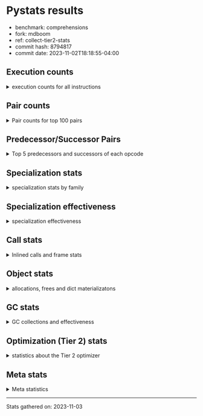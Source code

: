 
# Pystats results

- benchmark: comprehensions
- fork: mdboom
- ref: collect-tier2-stats
- commit hash: 8794817
- commit date: 2023-11-02T18:18:55-04:00

## Execution counts

<details>
<summary> execution counts for all instructions </summary>

|Name | Count | Self | Cumulative | Miss ratio | 
|---|---:|---:|---:|---:|
| ENTER_EXECUTOR | 41,944,960 | 10.9% | 10.9% |  |
| LOAD_FAST | 38,350,320 | 10.0% | 20.9% |  |
| LOAD_ATTR_INSTANCE_VALUE | 27,857,160 | 7.3% | 28.2% |  |
| LIST_APPEND | 18,025,020 | 4.7% | 32.9% |  |
| POP_JUMP_IF_FALSE | 16,056,320 | 4.2% | 37.1% |  |
| TO_BOOL_BOOL | 15,728,600 | 4.1% | 41.2% |  |
| POP_JUMP_IF_TRUE | 15,401,140 | 4.0% | 45.2% |  |
| POP_TOP | 14,418,740 | 3.8% | 48.9% |  |
| RETURN_VALUE | 14,092,600 | 3.7% | 52.6% |  |
| BINARY_SUBSCR_DICT | 12,124,900 | 3.2% | 55.8% |  |
| RESUME_CHECK | 11,145,000 | 2.9% | 58.7% |  |
| STORE_FAST | 10,167,680 | 2.7% | 61.3% |  |
| SWAP | 10,162,560 | 2.6% | 64.0% |  |
| INTERPRETER_EXIT | 9,830,700 | 2.6% | 66.5% |  |
| TO_BOOL_ALWAYS_TRUE | 9,571,180 | 2.5% | 69.0% | 38.5% |
| YIELD_VALUE | 9,503,200 | 2.5% | 71.5% |  |
| FOR_ITER_LIST | 7,869,840 | 2.1% | 73.6% |  |
| LOAD_ATTR | 7,868,060 | 2.1% | 75.6% |  |
| COMPARE_OP | 7,866,560 | 2.1% | 77.7% |  |
| COPY | 7,864,320 | 2.0% | 79.7% |  |
| STORE_FAST_LOAD_FAST | 7,213,480 | 1.9% | 81.6% |  |
| LOAD_FAST_LOAD_FAST | 6,571,200 | 1.7% | 83.3% |  |
| LOAD_GLOBAL_BUILTIN | 6,554,040 | 1.7% | 85.0% |  |
| MAP_ADD | 6,226,240 | 1.6% | 86.6% |  |
| CALL_LEN | 6,225,940 | 1.6% | 88.3% |  |
| TO_BOOL_NONE | 5,968,880 | 1.6% | 89.8% | 61.7% |
| BINARY_SUBSCR | 5,902,020 | 1.5% | 91.4% |  |
| RETURN_GENERATOR | 5,898,480 | 1.5% | 92.9% |  |
| BUILD_TUPLE | 5,898,480 | 1.5% | 94.4% |  |
| CALL_BUILTIN_O | 5,898,220 | 1.5% | 96.0% |  |
| GET_ITER | 2,298,080 | 0.6% | 96.6% |  |
| LOAD_FAST_AND_CLEAR | 2,296,000 | 0.6% | 97.2% |  |
| BUILD_LIST | 1,640,800 | 0.4% | 97.6% |  |
| CALL_PY_EXACT_ARGS | 1,312,220 | 0.3% | 97.9% |  |
| STORE_ATTR_INSTANCE_VALUE | 994,380 | 0.3% | 98.2% |  |
| LOAD_CONST | 990,000 | 0.3% | 98.5% |  |
| RETURN_CONST | 985,200 | 0.3% | 98.7% |  |
| LOAD_ATTR_METHOD_WITH_VALUES | 983,940 | 0.3% | 99.0% |  |
| LOAD_ATTR_METHOD_NO_DICT | 657,780 | 0.2% | 99.1% |  |
| COMPARE_OP_INT | 655,700 | 0.2% | 99.3% |  |
| BUILD_MAP | 655,360 | 0.2% | 99.5% |  |
| LOAD_GLOBAL_MODULE | 331,040 | 0.1% | 99.6% |  |
| EXIT_INIT_CHECK | 329,560 | 0.1% | 99.7% |  |
| CALL_ALLOC_AND_ENTER_INIT | 329,560 | 0.1% | 99.7% |  |
| MAKE_FUNCTION | 328,240 | 0.1% | 99.8% |  |
| CALL_METHOD_DESCRIPTOR_FAST | 328,220 | 0.1% | 99.9% |  |
| CALL_METHOD_DESCRIPTOR_FAST_WITH_KEYWORDS | 327,660 | 0.1% | 100.0% |  |
| JUMP_BACKWARD | 5,140 | 0.0% | 100.0% |  |
| BINARY_OP_ADD_INT | 2,680 | 0.0% | 100.0% |  |
| CALL_LIST_APPEND | 1,900 | 0.0% | 100.0% |  |
| FOR_ITER_TUPLE | 1,720 | 0.0% | 100.0% |  |
| CALL | 940 | 0.0% | 100.0% |  |
| BUILD_SLICE | 800 | 0.0% | 100.0% |  |
| LOAD_DEREF | 720 | 0.0% | 100.0% |  |
| FOR_ITER_GEN | 700 | 0.0% | 100.0% |  |
| FOR_ITER_RANGE | 680 | 0.0% | 100.0% |  |
| LOAD_GLOBAL | 560 | 0.0% | 100.0% |  |
| FOR_ITER | 520 | 0.0% | 100.0% |  |
| PUSH_NULL | 400 | 0.0% | 100.0% |  |
| STORE_ATTR | 360 | 0.0% | 100.0% |  |
| COPY_FREE_VARS | 320 | 0.0% | 100.0% |  |
| END_FOR | 240 | 0.0% | 100.0% |  |
| MAKE_CELL | 240 | 0.0% | 100.0% |  |
| SET_FUNCTION_ATTRIBUTE | 240 | 0.0% | 100.0% |  |
| RESUME | 200 | 0.0% | 100.0% |  |
| LOAD_ATTR_MODULE | 180 | 0.0% | 100.0% |  |
| CALL_FUNCTION_EX | 160 | 0.0% | 100.0% |  |
| TO_BOOL | 120 | 0.0% | 100.0% |  |
| BINARY_OP | 120 | 0.0% | 100.0% |  |
| CALL_BUILTIN_CLASS | 120 | 0.0% | 100.0% |  |
| NOP | 80 | 0.0% | 100.0% |  |
| CALL_INTRINSIC_1 | 80 | 0.0% | 100.0% |  |
| LIST_EXTEND | 80 | 0.0% | 100.0% |  |
| BINARY_OP_SUBTRACT_FLOAT | 60 | 0.0% | 100.0% |  |


</details>

## Pair counts

<details>
<summary> Pair counts for top 100 pairs </summary>

|Pair | Count | Self | Cumulative | 
|---|---:|---:|---:|
| LOAD_FAST LOAD_ATTR_INSTANCE_VALUE | 21,300,760 | 5.6% | 5.6% |
| LIST_APPEND ENTER_EXECUTOR | 18,023,320 | 4.7% | 10.2% |
| TO_BOOL_BOOL POP_JUMP_IF_FALSE | 15,728,600 | 4.1% | 14.3% |
| POP_JUMP_IF_TRUE LOAD_FAST | 9,502,800 | 2.5% | 16.8% |
| YIELD_VALUE INTERPRETER_EXIT | 9,502,740 | 2.5% | 19.3% |
| LOAD_ATTR_INSTANCE_VALUE YIELD_VALUE | 9,502,700 | 2.5% | 21.8% |
| TO_BOOL_ALWAYS_TRUE POP_JUMP_IF_TRUE | 9,501,680 | 2.5% | 24.3% |
| LOAD_ATTR COMPARE_OP | 7,864,340 | 2.0% | 26.3% |
| COMPARE_OP COPY | 7,864,320 | 2.0% | 28.4% |
| RETURN_VALUE TO_BOOL_BOOL | 7,864,280 | 2.0% | 30.4% |
| COPY TO_BOOL_BOOL | 7,864,280 | 2.0% | 32.5% |
| ENTER_EXECUTOR LOAD_ATTR | 7,536,240 | 2.0% | 34.4% |
| FOR_ITER_LIST STORE_FAST_LOAD_FAST | 7,213,380 | 1.9% | 36.3% |
| RESUME_CHECK LOAD_FAST | 6,554,660 | 1.7% | 38.0% |
| LOAD_FAST_LOAD_FAST LOAD_ATTR_INSTANCE_VALUE | 6,226,160 | 1.6% | 39.6% |
| LOAD_ATTR_INSTANCE_VALUE BINARY_SUBSCR_DICT | 6,226,160 | 1.6% | 41.3% |
| SWAP STORE_FAST | 6,225,920 | 1.6% | 42.9% |
| ENTER_EXECUTOR SWAP | 6,225,840 | 1.6% | 44.5% |
| MAP_ADD ENTER_EXECUTOR | 6,225,560 | 1.6% | 46.1% |
| TO_BOOL_NONE POP_JUMP_IF_TRUE | 5,899,360 | 1.5% | 47.7% |
| POP_TOP RESUME_CHECK | 5,898,460 | 1.5% | 49.2% |
| LOAD_FAST FOR_ITER_LIST | 5,898,460 | 1.5% | 50.7% |
| CACHE POP_TOP | 5,898,260 | 1.5% | 52.3% |
| BINARY_SUBSCR BINARY_SUBSCR_DICT | 5,898,260 | 1.5% | 53.8% |
| BUILD_TUPLE LIST_APPEND | 5,898,240 | 1.5% | 55.3% |
| LOAD_FAST LIST_APPEND | 5,898,240 | 1.5% | 56.9% |
| POP_JUMP_IF_FALSE LOAD_FAST | 5,898,240 | 1.5% | 58.4% |
| STORE_FAST MAP_ADD | 5,898,240 | 1.5% | 60.0% |
| BINARY_SUBSCR_DICT LIST_APPEND | 5,898,220 | 1.5% | 61.5% |
| CALL_BUILTIN_O RETURN_VALUE | 5,898,220 | 1.5% | 63.0% |
| CALL_LEN LOAD_FAST | 5,898,220 | 1.5% | 64.6% |
| LOAD_ATTR_INSTANCE_VALUE BUILD_TUPLE | 5,898,220 | 1.5% | 66.1% |
| LOAD_GLOBAL_BUILTIN LOAD_FAST_LOAD_FAST | 5,898,220 | 1.5% | 67.6% |
| RETURN_GENERATOR CALL_BUILTIN_O | 5,898,200 | 1.5% | 69.2% |
| RETURN_VALUE LOAD_GLOBAL_BUILTIN | 5,898,200 | 1.5% | 70.7% |
| BINARY_SUBSCR_DICT CALL_LEN | 5,898,200 | 1.5% | 72.3% |
| POP_JUMP_IF_TRUE ENTER_EXECUTOR | 5,898,000 | 1.5% | 73.8% |
| ENTER_EXECUTOR TO_BOOL_ALWAYS_TRUE | 5,818,160 | 1.5% | 75.3% |
| ENTER_EXECUTOR BINARY_SUBSCR | 5,571,360 | 1.5% | 76.8% |
| ENTER_EXECUTOR ENTER_EXECUTOR | 5,570,860 | 1.5% | 78.2% |
| ENTER_EXECUTOR RETURN_GENERATOR | 5,570,240 | 1.5% | 79.7% |
| POP_TOP LOAD_FAST | 4,259,860 | 1.1% | 80.8% |
| RESUME_CHECK POP_TOP | 3,932,620 | 1.0% | 81.8% |
| POP_TOP ENTER_EXECUTOR | 3,932,300 | 1.0% | 82.8% |
| POP_JUMP_IF_FALSE POP_TOP | 3,932,160 | 1.0% | 83.9% |
| POP_JUMP_IF_FALSE RETURN_VALUE | 3,932,160 | 1.0% | 84.9% |
| CACHE RESUME_CHECK | 3,932,140 | 1.0% | 85.9% |
| LOAD_ATTR_INSTANCE_VALUE RETURN_VALUE | 3,932,140 | 1.0% | 86.9% |
| ENTER_EXECUTOR TO_BOOL_NONE | 3,684,040 | 1.0% | 87.9% |
| STORE_FAST_LOAD_FAST TO_BOOL_ALWAYS_TRUE | 3,683,500 | 1.0% | 88.8% |
| STORE_FAST LOAD_FAST | 2,297,200 | 0.6% | 89.4% |
| POP_JUMP_IF_FALSE ENTER_EXECUTOR | 2,293,080 | 0.6% | 90.0% |
| STORE_FAST_LOAD_FAST TO_BOOL_NONE | 2,215,320 | 0.6% | 90.6% |
| GET_ITER LOAD_FAST_AND_CLEAR | 1,968,320 | 0.5% | 91.1% |
| LOAD_FAST_AND_CLEAR SWAP | 1,968,320 | 0.5% | 91.6% |
| SWAP FOR_ITER_LIST | 1,968,160 | 0.5% | 92.2% |
| LOAD_FAST GET_ITER | 1,966,480 | 0.5% | 92.7% |
| STORE_FAST STORE_FAST | 1,640,320 | 0.4% | 93.1% |
| BUILD_LIST SWAP | 1,312,960 | 0.3% | 93.4% |
| SWAP BUILD_LIST | 1,312,960 | 0.3% | 93.8% |
| ENTER_EXECUTOR STORE_FAST | 1,312,460 | 0.3% | 94.1% |
| CALL_PY_EXACT_ARGS RESUME_CHECK | 984,000 | 0.3% | 94.4% |
| LOAD_ATTR_INSTANCE_VALUE LOAD_FAST | 983,940 | 0.3% | 94.6% |
| FOR_ITER_LIST STORE_FAST | 656,360 | 0.2% | 94.8% |
| LOAD_ATTR_METHOD_WITH_VALUES LOAD_FAST | 655,960 | 0.2% | 95.0% |
| LOAD_FAST CALL_PY_EXACT_ARGS | 655,920 | 0.2% | 95.2% |
| LOAD_FAST LOAD_ATTR_METHOD_WITH_VALUES | 655,600 | 0.2% | 95.3% |
| BUILD_MAP SWAP | 655,360 | 0.2% | 95.5% |
| SWAP BUILD_MAP | 655,360 | 0.2% | 95.7% |
| LOAD_FAST STORE_ATTR_INSTANCE_VALUE | 655,280 | 0.2% | 95.8% |
| LOAD_FAST_LOAD_FAST STORE_ATTR_INSTANCE_VALUE | 338,920 | 0.1% | 95.9% |
| LOAD_FAST LOAD_CONST | 331,520 | 0.1% | 96.0% |
| STORE_FAST_LOAD_FAST LOAD_ATTR_INSTANCE_VALUE | 329,980 | 0.1% | 96.1% |
| EXIT_INIT_CHECK RETURN_VALUE | 329,560 | 0.1% | 96.2% |
| RETURN_CONST EXIT_INIT_CHECK | 329,560 | 0.1% | 96.3% |
| CALL_ALLOC_AND_ENTER_INIT RESUME_CHECK | 329,560 | 0.1% | 96.4% |
| RESUME_CHECK LOAD_FAST_LOAD_FAST | 329,560 | 0.1% | 96.4% |
| STORE_ATTR_INSTANCE_VALUE RETURN_CONST | 329,560 | 0.1% | 96.5% |
| LOAD_FAST LOAD_ATTR_METHOD_NO_DICT | 329,520 | 0.1% | 96.6% |
| LOAD_GLOBAL_MODULE LOAD_ATTR | 328,360 | 0.1% | 96.7% |
| STORE_FAST_LOAD_FAST LOAD_ATTR_METHOD_WITH_VALUES | 328,280 | 0.1% | 96.8% |
| LOAD_ATTR_INSTANCE_VALUE LOAD_GLOBAL_MODULE | 328,280 | 0.1% | 96.9% |
| LOAD_CONST MAKE_FUNCTION | 328,240 | 0.1% | 97.0% |
| CALL_METHOD_DESCRIPTOR_FAST LIST_APPEND | 328,220 | 0.1% | 97.0% |
| LOAD_ATTR_METHOD_NO_DICT LOAD_FAST | 328,220 | 0.1% | 97.1% |
| GET_ITER CALL_PY_EXACT_ARGS | 328,200 | 0.1% | 97.2% |
| LOAD_FAST CALL_METHOD_DESCRIPTOR_FAST | 328,200 | 0.1% | 97.3% |
| STORE_FAST_LOAD_FAST LOAD_ATTR_METHOD_NO_DICT | 328,200 | 0.1% | 97.4% |
| LOAD_GLOBAL_BUILTIN LOAD_CONST | 328,040 | 0.1% | 97.5% |
| MAKE_FUNCTION LOAD_FAST | 328,000 | 0.1% | 97.6% |
| LOAD_CONST BINARY_SUBSCR | 328,000 | 0.1% | 97.6% |
| LOAD_FAST MAP_ADD | 328,000 | 0.1% | 97.7% |
| STORE_FAST_LOAD_FAST LOAD_FAST | 328,000 | 0.1% | 97.8% |
| RESUME_CHECK LOAD_GLOBAL_BUILTIN | 328,000 | 0.1% | 97.9% |
| CALL_PY_EXACT_ARGS RETURN_GENERATOR | 327,980 | 0.1% | 98.0% |
| COMPARE_OP_INT LOAD_FAST | 327,980 | 0.1% | 98.1% |
| LOAD_ATTR_INSTANCE_VALUE GET_ITER | 327,980 | 0.1% | 98.2% |
| LOAD_ATTR_METHOD_WITH_VALUES LOAD_FAST_LOAD_FAST | 327,980 | 0.1% | 98.2% |
| BINARY_SUBSCR_DICT CALL_PY_EXACT_ARGS | 327,960 | 0.1% | 98.3% |
| LOAD_ATTR_INSTANCE_VALUE COMPARE_OP_INT | 327,960 | 0.1% | 98.4% |


</details>

## Predecessor/Successor Pairs

<details>
<summary> Top 5 predecessors and successors of each opcode </summary>

### CACHE

<details>
<summary> Successors and predecessors for CACHE </summary>

|Successors | Count | Percentage | 
|---|---:|---:|
| POP_TOP | 5,898,260 | 60.0% |
| RESUME_CHECK | 3,932,140 | 40.0% |
| MAKE_CELL | 240 | 0.0% |
| RESUME | 60 | 0.0% |


</details>

### BINARY_SUBSCR

<details>
<summary> Successors and predecessors for BINARY_SUBSCR </summary>

|Predecessors | Count | Percentage | 
|---|---:|---:|
| ENTER_EXECUTOR | 5,571,360 | 94.4% |
| LOAD_CONST | 328,000 | 5.6% |
| BINARY_SUBSCR | 1,780 | 0.0% |
| BUILD_SLICE | 800 | 0.0% |
| LOAD_ATTR | 40 | 0.0% |

|Successors | Count | Percentage | 
|---|---:|---:|
| BINARY_SUBSCR_DICT | 5,898,260 | 99.9% |
| GET_ITER | 1,920 | 0.0% |
| BINARY_SUBSCR | 1,780 | 0.0% |
| CALL | 40 | 0.0% |
| LIST_APPEND | 20 | 0.0% |


</details>

### END_FOR

<details>
<summary> Successors and predecessors for END_FOR </summary>

|Predecessors | Count | Percentage | 
|---|---:|---:|
| RETURN_CONST | 240 | 100.0% |

|Successors | Count | Percentage | 
|---|---:|---:|
| JUMP_BACKWARD | 240 | 100.0% |


</details>

### EXIT_INIT_CHECK

<details>
<summary> Successors and predecessors for EXIT_INIT_CHECK </summary>

|Predecessors | Count | Percentage | 
|---|---:|---:|
| RETURN_CONST | 329,560 | 100.0% |

|Successors | Count | Percentage | 
|---|---:|---:|
| RETURN_VALUE | 329,560 | 100.0% |


</details>

### GET_ITER

<details>
<summary> Successors and predecessors for GET_ITER </summary>

|Predecessors | Count | Percentage | 
|---|---:|---:|
| LOAD_FAST | 1,966,480 | 85.6% |
| LOAD_ATTR_INSTANCE_VALUE | 327,980 | 14.3% |
| BINARY_SUBSCR | 1,920 | 0.1% |
| LOAD_CONST | 1,120 | 0.0% |
| LOAD_ATTR | 260 | 0.0% |

|Successors | Count | Percentage | 
|---|---:|---:|
| LOAD_FAST_AND_CLEAR | 1,968,320 | 85.7% |
| CALL_PY_EXACT_ARGS | 328,200 | 14.3% |
| FOR_ITER_TUPLE | 1,080 | 0.0% |
| FOR_ITER_GEN | 220 | 0.0% |
| FOR_ITER_RANGE | 120 | 0.0% |


</details>

### INTERPRETER_EXIT

<details>
<summary> Successors and predecessors for INTERPRETER_EXIT </summary>

|Predecessors | Count | Percentage | 
|---|---:|---:|
| YIELD_VALUE | 9,502,740 | 96.7% |
| RETURN_CONST | 327,720 | 3.3% |
| RETURN_VALUE | 240 | 0.0% |


</details>

### MAKE_FUNCTION

<details>
<summary> Successors and predecessors for MAKE_FUNCTION </summary>

|Predecessors | Count | Percentage | 
|---|---:|---:|
| LOAD_CONST | 328,240 | 100.0% |

|Successors | Count | Percentage | 
|---|---:|---:|
| LOAD_FAST | 328,000 | 99.9% |
| SET_FUNCTION_ATTRIBUTE | 240 | 0.1% |


</details>

### NOP

<details>
<summary> Successors and predecessors for NOP </summary>

|Predecessors | Count | Percentage | 
|---|---:|---:|
| POP_TOP | 80 | 100.0% |

|Successors | Count | Percentage | 
|---|---:|---:|
| LOAD_DEREF | 80 | 100.0% |


</details>

### POP_TOP

<details>
<summary> Successors and predecessors for POP_TOP </summary>

|Predecessors | Count | Percentage | 
|---|---:|---:|
| CACHE | 5,898,260 | 40.9% |
| RESUME_CHECK | 3,932,620 | 27.3% |
| POP_JUMP_IF_FALSE | 3,932,160 | 27.3% |
| RETURN_CONST | 327,680 | 2.3% |
| CALL_METHOD_DESCRIPTOR_FAST_WITH_KEYWORDS | 327,660 | 2.3% |

|Successors | Count | Percentage | 
|---|---:|---:|
| RESUME_CHECK | 5,898,460 | 40.9% |
| LOAD_FAST | 4,259,860 | 29.5% |
| ENTER_EXECUTOR | 3,932,300 | 27.3% |
| RETURN_CONST | 327,680 | 2.3% |
| JUMP_BACKWARD | 340 | 0.0% |


</details>

### PUSH_NULL

<details>
<summary> Successors and predecessors for PUSH_NULL </summary>

|Predecessors | Count | Percentage | 
|---|---:|---:|
| LOAD_ATTR_MODULE | 180 | 45.0% |
| LOAD_DEREF | 160 | 40.0% |
| LOAD_ATTR | 60 | 15.0% |

|Successors | Count | Percentage | 
|---|---:|---:|
| CALL | 240 | 60.0% |
| LOAD_FAST | 160 | 40.0% |


</details>

### RETURN_GENERATOR

<details>
<summary> Successors and predecessors for RETURN_GENERATOR </summary>

|Predecessors | Count | Percentage | 
|---|---:|---:|
| ENTER_EXECUTOR | 5,570,240 | 94.4% |
| CALL_PY_EXACT_ARGS | 327,980 | 5.6% |
| COPY_FREE_VARS | 240 | 0.0% |
| CALL | 20 | 0.0% |

|Successors | Count | Percentage | 
|---|---:|---:|
| CALL_BUILTIN_O | 5,898,200 | 100.0% |
| RETURN_VALUE | 240 | 0.0% |
| CALL | 40 | 0.0% |


</details>

### RETURN_VALUE

<details>
<summary> Successors and predecessors for RETURN_VALUE </summary>

|Predecessors | Count | Percentage | 
|---|---:|---:|
| CALL_BUILTIN_O | 5,898,220 | 41.9% |
| POP_JUMP_IF_FALSE | 3,932,160 | 27.9% |
| LOAD_ATTR_INSTANCE_VALUE | 3,932,140 | 27.9% |
| EXIT_INIT_CHECK | 329,560 | 2.3% |
| RETURN_GENERATOR | 240 | 0.0% |

|Successors | Count | Percentage | 
|---|---:|---:|
| TO_BOOL_BOOL | 7,864,280 | 55.8% |
| LOAD_GLOBAL_BUILTIN | 5,898,200 | 41.9% |
| STORE_FAST | 327,740 | 2.3% |
| CALL_LIST_APPEND | 1,880 | 0.0% |
| INTERPRETER_EXIT | 240 | 0.0% |


</details>

### TO_BOOL

<details>
<summary> Successors and predecessors for TO_BOOL </summary>

|Predecessors | Count | Percentage | 
|---|---:|---:|
| RETURN_VALUE | 40 | 33.3% |
| COPY | 40 | 33.3% |
| STORE_FAST_LOAD_FAST | 40 | 33.3% |

|Successors | Count | Percentage | 
|---|---:|---:|
| POP_JUMP_IF_FALSE | 40 | 33.3% |
| TO_BOOL_BOOL | 40 | 33.3% |
| POP_JUMP_IF_TRUE | 20 | 16.7% |
| TO_BOOL_NONE | 20 | 16.7% |


</details>

### BINARY_OP

<details>
<summary> Successors and predecessors for BINARY_OP </summary>

|Predecessors | Count | Percentage | 
|---|---:|---:|
| LOAD_CONST | 80 | 66.7% |
| LOAD_FAST | 40 | 33.3% |

|Successors | Count | Percentage | 
|---|---:|---:|
| BINARY_OP_ADD_INT | 40 | 33.3% |
| RETURN_VALUE | 20 | 16.7% |
| BUILD_SLICE | 20 | 16.7% |
| STORE_FAST | 20 | 16.7% |
| BINARY_OP_SUBTRACT_FLOAT | 20 | 16.7% |


</details>

### BUILD_LIST

<details>
<summary> Successors and predecessors for BUILD_LIST </summary>

|Predecessors | Count | Percentage | 
|---|---:|---:|
| SWAP | 1,312,960 | 80.0% |
| STORE_ATTR_INSTANCE_VALUE | 327,660 | 20.0% |
| LOAD_FAST | 80 | 0.0% |
| STORE_FAST | 80 | 0.0% |
| STORE_ATTR | 20 | 0.0% |

|Successors | Count | Percentage | 
|---|---:|---:|
| SWAP | 1,312,960 | 80.0% |
| LOAD_FAST | 327,680 | 20.0% |
| LOAD_DEREF | 80 | 0.0% |
| STORE_FAST | 80 | 0.0% |


</details>

### BUILD_MAP

<details>
<summary> Successors and predecessors for BUILD_MAP </summary>

|Predecessors | Count | Percentage | 
|---|---:|---:|
| SWAP | 655,360 | 100.0% |

|Successors | Count | Percentage | 
|---|---:|---:|
| SWAP | 655,360 | 100.0% |


</details>

### BUILD_SLICE

<details>
<summary> Successors and predecessors for BUILD_SLICE </summary>

|Predecessors | Count | Percentage | 
|---|---:|---:|
| BINARY_OP_ADD_INT | 780 | 97.5% |
| BINARY_OP | 20 | 2.5% |

|Successors | Count | Percentage | 
|---|---:|---:|
| BINARY_SUBSCR | 800 | 100.0% |


</details>

### BUILD_TUPLE

<details>
<summary> Successors and predecessors for BUILD_TUPLE </summary>

|Predecessors | Count | Percentage | 
|---|---:|---:|
| LOAD_ATTR_INSTANCE_VALUE | 5,898,220 | 100.0% |
| LOAD_FAST | 240 | 0.0% |
| LOAD_ATTR | 20 | 0.0% |

|Successors | Count | Percentage | 
|---|---:|---:|
| LIST_APPEND | 5,898,240 | 100.0% |
| LOAD_CONST | 240 | 0.0% |


</details>

### CALL

<details>
<summary> Successors and predecessors for CALL </summary>

|Predecessors | Count | Percentage | 
|---|---:|---:|
| PUSH_NULL | 240 | 25.5% |
| LOAD_FAST | 240 | 25.5% |
| CALL | 80 | 8.5% |
| BINARY_SUBSCR | 40 | 4.3% |
| GET_ITER | 40 | 4.3% |

|Successors | Count | Percentage | 
|---|---:|---:|
| POP_TOP | 120 | 12.8% |
| STORE_FAST | 120 | 12.8% |
| LOAD_FAST | 100 | 10.6% |
| CALL_PY_EXACT_ARGS | 100 | 10.6% |
| CALL | 80 | 8.5% |


</details>

### CALL_FUNCTION_EX

<details>
<summary> Successors and predecessors for CALL_FUNCTION_EX </summary>

|Predecessors | Count | Percentage | 
|---|---:|---:|
| CALL_INTRINSIC_1 | 80 | 50.0% |
| LOAD_FAST | 80 | 50.0% |

|Successors | Count | Percentage | 
|---|---:|---:|
| COPY_FREE_VARS | 80 | 50.0% |
| RESUME_CHECK | 60 | 37.5% |
| RESUME | 20 | 12.5% |


</details>

### CALL_INTRINSIC_1

<details>
<summary> Successors and predecessors for CALL_INTRINSIC_1 </summary>

|Predecessors | Count | Percentage | 
|---|---:|---:|
| LIST_EXTEND | 80 | 100.0% |

|Successors | Count | Percentage | 
|---|---:|---:|
| CALL_FUNCTION_EX | 80 | 100.0% |


</details>

### COMPARE_OP

<details>
<summary> Successors and predecessors for COMPARE_OP </summary>

|Predecessors | Count | Percentage | 
|---|---:|---:|
| LOAD_ATTR | 7,864,340 | 100.0% |
| COMPARE_OP | 2,120 | 0.0% |
| LOAD_CONST | 80 | 0.0% |
| LOAD_ATTR_INSTANCE_VALUE | 20 | 0.0% |

|Successors | Count | Percentage | 
|---|---:|---:|
| COPY | 7,864,320 | 100.0% |
| COMPARE_OP | 2,120 | 0.0% |
| COMPARE_OP_INT | 60 | 0.0% |
| LOAD_FAST | 20 | 0.0% |
| POP_JUMP_IF_FALSE | 20 | 0.0% |


</details>

### COPY

<details>
<summary> Successors and predecessors for COPY </summary>

|Predecessors | Count | Percentage | 
|---|---:|---:|
| COMPARE_OP | 7,864,320 | 100.0% |

|Successors | Count | Percentage | 
|---|---:|---:|
| TO_BOOL_BOOL | 7,864,280 | 100.0% |
| TO_BOOL | 40 | 0.0% |


</details>

### COPY_FREE_VARS

<details>
<summary> Successors and predecessors for COPY_FREE_VARS </summary>

|Predecessors | Count | Percentage | 
|---|---:|---:|
| CALL_PY_EXACT_ARGS | 240 | 75.0% |
| CALL_FUNCTION_EX | 80 | 25.0% |

|Successors | Count | Percentage | 
|---|---:|---:|
| RETURN_GENERATOR | 240 | 75.0% |
| RESUME_CHECK | 60 | 18.8% |
| RESUME | 20 | 6.2% |


</details>

### ENTER_EXECUTOR

<details>
<summary> Successors and predecessors for ENTER_EXECUTOR </summary>

|Predecessors | Count | Percentage | 
|---|---:|---:|
| LIST_APPEND | 18,023,320 | 43.0% |
| MAP_ADD | 6,225,560 | 14.8% |
| POP_JUMP_IF_TRUE | 5,898,000 | 14.1% |
| ENTER_EXECUTOR | 5,570,860 | 13.3% |
| POP_TOP | 3,932,300 | 9.4% |

|Successors | Count | Percentage | 
|---|---:|---:|
| LOAD_ATTR | 7,536,240 | 18.0% |
| SWAP | 6,225,840 | 14.8% |
| TO_BOOL_ALWAYS_TRUE | 5,818,160 | 13.9% |
| BINARY_SUBSCR | 5,571,360 | 13.3% |
| ENTER_EXECUTOR | 5,570,860 | 13.3% |


</details>

### FOR_ITER

<details>
<summary> Successors and predecessors for FOR_ITER </summary>

|Predecessors | Count | Percentage | 
|---|---:|---:|
| JUMP_BACKWARD | 240 | 46.2% |
| SWAP | 160 | 30.8% |
| GET_ITER | 100 | 19.2% |
| LOAD_FAST | 20 | 3.8% |

|Successors | Count | Percentage | 
|---|---:|---:|
| STORE_FAST | 160 | 30.8% |
| FOR_ITER_LIST | 160 | 30.8% |
| STORE_FAST_LOAD_FAST | 100 | 19.2% |
| FOR_ITER_RANGE | 40 | 7.7% |
| FOR_ITER_TUPLE | 40 | 7.7% |


</details>

### JUMP_BACKWARD

<details>
<summary> Successors and predecessors for JUMP_BACKWARD </summary>

|Predecessors | Count | Percentage | 
|---|---:|---:|
| LIST_APPEND | 1,700 | 33.1% |
| MAP_ADD | 680 | 13.2% |
| POP_JUMP_IF_FALSE | 680 | 13.2% |
| ENTER_EXECUTOR | 500 | 9.7% |
| POP_TOP | 340 | 6.6% |

|Successors | Count | Percentage | 
|---|---:|---:|
| FOR_ITER_LIST | 3,060 | 59.5% |
| FOR_ITER_TUPLE | 600 | 11.7% |
| FOR_ITER_RANGE | 520 | 10.1% |
| FOR_ITER_GEN | 460 | 8.9% |
| ENTER_EXECUTOR | 260 | 5.1% |


</details>

### LIST_APPEND

<details>
<summary> Successors and predecessors for LIST_APPEND </summary>

|Predecessors | Count | Percentage | 
|---|---:|---:|
| BUILD_TUPLE | 5,898,240 | 32.7% |
| LOAD_FAST | 5,898,240 | 32.7% |
| BINARY_SUBSCR_DICT | 5,898,220 | 32.7% |
| CALL_METHOD_DESCRIPTOR_FAST | 328,220 | 1.8% |
| LOAD_ATTR_INSTANCE_VALUE | 2,040 | 0.0% |

|Successors | Count | Percentage | 
|---|---:|---:|
| ENTER_EXECUTOR | 18,023,320 | 100.0% |
| JUMP_BACKWARD | 1,700 | 0.0% |


</details>

### LIST_EXTEND

<details>
<summary> Successors and predecessors for LIST_EXTEND </summary>

|Predecessors | Count | Percentage | 
|---|---:|---:|
| LOAD_DEREF | 80 | 100.0% |

|Successors | Count | Percentage | 
|---|---:|---:|
| CALL_INTRINSIC_1 | 80 | 100.0% |


</details>

### LOAD_ATTR

<details>
<summary> Successors and predecessors for LOAD_ATTR </summary>

|Predecessors | Count | Percentage | 
|---|---:|---:|
| ENTER_EXECUTOR | 7,536,240 | 95.8% |
| LOAD_GLOBAL_MODULE | 328,360 | 4.2% |
| LOAD_ATTR | 2,140 | 0.0% |
| LOAD_FAST | 520 | 0.0% |
| LOAD_DEREF | 480 | 0.0% |

|Successors | Count | Percentage | 
|---|---:|---:|
| COMPARE_OP | 7,864,340 | 100.0% |
| LOAD_ATTR | 2,140 | 0.0% |
| LOAD_FAST | 600 | 0.0% |
| GET_ITER | 260 | 0.0% |
| LOAD_ATTR_INSTANCE_VALUE | 260 | 0.0% |


</details>

### LOAD_CONST

<details>
<summary> Successors and predecessors for LOAD_CONST </summary>

|Predecessors | Count | Percentage | 
|---|---:|---:|
| LOAD_FAST | 331,520 | 33.5% |
| LOAD_GLOBAL_BUILTIN | 328,040 | 33.1% |
| CALL_LEN | 327,720 | 33.1% |
| STORE_FAST | 1,120 | 0.1% |
| LOAD_CONST | 800 | 0.1% |

|Successors | Count | Percentage | 
|---|---:|---:|
| MAKE_FUNCTION | 328,240 | 33.2% |
| BINARY_SUBSCR | 328,000 | 33.1% |
| COMPARE_OP_INT | 327,680 | 33.1% |
| BINARY_OP_ADD_INT | 2,640 | 0.3% |
| LOAD_FAST | 1,200 | 0.1% |


</details>

### LOAD_DEREF

<details>
<summary> Successors and predecessors for LOAD_DEREF </summary>

|Predecessors | Count | Percentage | 
|---|---:|---:|
| SET_FUNCTION_ATTRIBUTE | 240 | 33.3% |
| STORE_FAST | 240 | 33.3% |
| NOP | 80 | 11.1% |
| BUILD_LIST | 80 | 11.1% |
| RESUME_CHECK | 60 | 8.3% |

|Successors | Count | Percentage | 
|---|---:|---:|
| LOAD_ATTR | 480 | 66.7% |
| PUSH_NULL | 160 | 22.2% |
| LIST_EXTEND | 80 | 11.1% |


</details>

### LOAD_FAST

<details>
<summary> Successors and predecessors for LOAD_FAST </summary>

|Predecessors | Count | Percentage | 
|---|---:|---:|
| POP_JUMP_IF_TRUE | 9,502,800 | 24.8% |
| RESUME_CHECK | 6,554,660 | 17.1% |
| POP_JUMP_IF_FALSE | 5,898,240 | 15.4% |
| CALL_LEN | 5,898,220 | 15.4% |
| POP_TOP | 4,259,860 | 11.1% |

|Successors | Count | Percentage | 
|---|---:|---:|
| LOAD_ATTR_INSTANCE_VALUE | 21,300,760 | 55.5% |
| FOR_ITER_LIST | 5,898,460 | 15.4% |
| LIST_APPEND | 5,898,240 | 15.4% |
| GET_ITER | 1,966,480 | 5.1% |
| CALL_PY_EXACT_ARGS | 655,920 | 1.7% |


</details>

### LOAD_FAST_AND_CLEAR

<details>
<summary> Successors and predecessors for LOAD_FAST_AND_CLEAR </summary>

|Predecessors | Count | Percentage | 
|---|---:|---:|
| GET_ITER | 1,968,320 | 85.7% |
| LOAD_FAST_AND_CLEAR | 327,680 | 14.3% |

|Successors | Count | Percentage | 
|---|---:|---:|
| SWAP | 1,968,320 | 85.7% |
| LOAD_FAST_AND_CLEAR | 327,680 | 14.3% |


</details>

### LOAD_FAST_LOAD_FAST

<details>
<summary> Successors and predecessors for LOAD_FAST_LOAD_FAST </summary>

|Predecessors | Count | Percentage | 
|---|---:|---:|
| LOAD_GLOBAL_BUILTIN | 5,898,220 | 89.8% |
| RESUME_CHECK | 329,560 | 5.0% |
| LOAD_ATTR_METHOD_WITH_VALUES | 327,980 | 5.0% |
| STORE_ATTR_INSTANCE_VALUE | 9,500 | 0.1% |
| LOAD_FAST_LOAD_FAST | 3,840 | 0.1% |

|Successors | Count | Percentage | 
|---|---:|---:|
| LOAD_ATTR_INSTANCE_VALUE | 6,226,160 | 94.7% |
| STORE_ATTR_INSTANCE_VALUE | 338,920 | 5.2% |
| LOAD_FAST_LOAD_FAST | 3,840 | 0.1% |
| CALL_ALLOC_AND_ENTER_INIT | 1,880 | 0.0% |
| STORE_ATTR | 280 | 0.0% |


</details>

### LOAD_GLOBAL

<details>
<summary> Successors and predecessors for LOAD_GLOBAL </summary>

|Predecessors | Count | Percentage | 
|---|---:|---:|
| STORE_FAST | 240 | 42.9% |
| RETURN_VALUE | 80 | 14.3% |
| ENTER_EXECUTOR | 40 | 7.1% |
| LOAD_ATTR | 40 | 7.1% |
| RESUME | 40 | 7.1% |

|Successors | Count | Percentage | 
|---|---:|---:|
| LOAD_GLOBAL_MODULE | 160 | 28.6% |
| LOAD_GLOBAL_BUILTIN | 120 | 21.4% |
| LOAD_ATTR | 80 | 14.3% |
| LOAD_CONST | 60 | 10.7% |
| LOAD_FAST | 60 | 10.7% |


</details>

### MAKE_CELL

<details>
<summary> Successors and predecessors for MAKE_CELL </summary>

|Predecessors | Count | Percentage | 
|---|---:|---:|
| CACHE | 240 | 100.0% |

|Successors | Count | Percentage | 
|---|---:|---:|
| RESUME_CHECK | 240 | 100.0% |


</details>

### MAP_ADD

<details>
<summary> Successors and predecessors for MAP_ADD </summary>

|Predecessors | Count | Percentage | 
|---|---:|---:|
| STORE_FAST | 5,898,240 | 94.7% |
| LOAD_FAST | 328,000 | 5.3% |

|Successors | Count | Percentage | 
|---|---:|---:|
| ENTER_EXECUTOR | 6,225,560 | 100.0% |
| JUMP_BACKWARD | 680 | 0.0% |


</details>

### POP_JUMP_IF_FALSE

<details>
<summary> Successors and predecessors for POP_JUMP_IF_FALSE </summary>

|Predecessors | Count | Percentage | 
|---|---:|---:|
| TO_BOOL_BOOL | 15,728,600 | 98.0% |
| COMPARE_OP_INT | 327,660 | 2.0% |
| TO_BOOL | 40 | 0.0% |
| COMPARE_OP | 20 | 0.0% |

|Successors | Count | Percentage | 
|---|---:|---:|
| LOAD_FAST | 5,898,240 | 36.7% |
| POP_TOP | 3,932,160 | 24.5% |
| RETURN_VALUE | 3,932,160 | 24.5% |
| ENTER_EXECUTOR | 2,293,080 | 14.3% |
| JUMP_BACKWARD | 680 | 0.0% |


</details>

### POP_JUMP_IF_TRUE

<details>
<summary> Successors and predecessors for POP_JUMP_IF_TRUE </summary>

|Predecessors | Count | Percentage | 
|---|---:|---:|
| TO_BOOL_ALWAYS_TRUE | 9,501,680 | 61.7% |
| TO_BOOL_NONE | 5,899,360 | 38.3% |
| COMPARE_OP_INT | 60 | 0.0% |
| TO_BOOL | 20 | 0.0% |
| COMPARE_OP | 20 | 0.0% |

|Successors | Count | Percentage | 
|---|---:|---:|
| LOAD_FAST | 9,502,800 | 61.7% |
| ENTER_EXECUTOR | 5,898,000 | 38.3% |
| JUMP_BACKWARD | 340 | 0.0% |


</details>

### RETURN_CONST

<details>
<summary> Successors and predecessors for RETURN_CONST </summary>

|Predecessors | Count | Percentage | 
|---|---:|---:|
| STORE_ATTR_INSTANCE_VALUE | 329,560 | 33.5% |
| ENTER_EXECUTOR | 327,900 | 33.3% |
| POP_TOP | 327,680 | 33.3% |
| STORE_ATTR | 40 | 0.0% |
| FOR_ITER_LIST | 20 | 0.0% |

|Successors | Count | Percentage | 
|---|---:|---:|
| EXIT_INIT_CHECK | 329,560 | 33.5% |
| INTERPRETER_EXIT | 327,720 | 33.3% |
| POP_TOP | 327,680 | 33.3% |
| END_FOR | 240 | 0.0% |


</details>

### SET_FUNCTION_ATTRIBUTE

<details>
<summary> Successors and predecessors for SET_FUNCTION_ATTRIBUTE </summary>

|Predecessors | Count | Percentage | 
|---|---:|---:|
| MAKE_FUNCTION | 240 | 100.0% |

|Successors | Count | Percentage | 
|---|---:|---:|
| LOAD_DEREF | 240 | 100.0% |


</details>

### STORE_ATTR

<details>
<summary> Successors and predecessors for STORE_ATTR </summary>

|Predecessors | Count | Percentage | 
|---|---:|---:|
| LOAD_FAST_LOAD_FAST | 280 | 77.8% |
| LOAD_FAST | 80 | 22.2% |

|Successors | Count | Percentage | 
|---|---:|---:|
| STORE_ATTR_INSTANCE_VALUE | 180 | 50.0% |
| LOAD_FAST_LOAD_FAST | 100 | 27.8% |
| RETURN_CONST | 40 | 11.1% |
| BUILD_LIST | 20 | 5.6% |
| LOAD_FAST | 20 | 5.6% |


</details>

### STORE_FAST

<details>
<summary> Successors and predecessors for STORE_FAST </summary>

|Predecessors | Count | Percentage | 
|---|---:|---:|
| SWAP | 6,225,920 | 61.2% |
| STORE_FAST | 1,640,320 | 16.1% |
| ENTER_EXECUTOR | 1,312,460 | 12.9% |
| FOR_ITER_LIST | 656,360 | 6.5% |
| RETURN_VALUE | 327,740 | 3.2% |

|Successors | Count | Percentage | 
|---|---:|---:|
| MAP_ADD | 5,898,240 | 58.0% |
| LOAD_FAST | 2,297,200 | 22.6% |
| STORE_FAST | 1,640,320 | 16.1% |
| LOAD_GLOBAL_BUILTIN | 327,680 | 3.2% |
| ENTER_EXECUTOR | 1,580 | 0.0% |


</details>

### STORE_FAST_LOAD_FAST

<details>
<summary> Successors and predecessors for STORE_FAST_LOAD_FAST </summary>

|Predecessors | Count | Percentage | 
|---|---:|---:|
| FOR_ITER_LIST | 7,213,380 | 100.0% |
| FOR_ITER | 100 | 0.0% |

|Successors | Count | Percentage | 
|---|---:|---:|
| TO_BOOL_ALWAYS_TRUE | 3,683,500 | 51.1% |
| TO_BOOL_NONE | 2,215,320 | 30.7% |
| LOAD_ATTR_INSTANCE_VALUE | 329,980 | 4.6% |
| LOAD_ATTR_METHOD_WITH_VALUES | 328,280 | 4.6% |
| LOAD_ATTR_METHOD_NO_DICT | 328,200 | 4.5% |


</details>

### SWAP

<details>
<summary> Successors and predecessors for SWAP </summary>

|Predecessors | Count | Percentage | 
|---|---:|---:|
| ENTER_EXECUTOR | 6,225,840 | 61.3% |
| LOAD_FAST_AND_CLEAR | 1,968,320 | 19.4% |
| BUILD_LIST | 1,312,960 | 12.9% |
| BUILD_MAP | 655,360 | 6.4% |
| FOR_ITER_LIST | 80 | 0.0% |

|Successors | Count | Percentage | 
|---|---:|---:|
| STORE_FAST | 6,225,920 | 61.3% |
| FOR_ITER_LIST | 1,968,160 | 19.4% |
| BUILD_LIST | 1,312,960 | 12.9% |
| BUILD_MAP | 655,360 | 6.4% |
| FOR_ITER | 160 | 0.0% |


</details>

### YIELD_VALUE

<details>
<summary> Successors and predecessors for YIELD_VALUE </summary>

|Predecessors | Count | Percentage | 
|---|---:|---:|
| LOAD_ATTR_INSTANCE_VALUE | 9,502,700 | 100.0% |
| BINARY_SUBSCR_DICT | 480 | 0.0% |
| LOAD_ATTR | 20 | 0.0% |

|Successors | Count | Percentage | 
|---|---:|---:|
| INTERPRETER_EXIT | 9,502,740 | 100.0% |
| STORE_FAST | 460 | 0.0% |


</details>

### RESUME

<details>
<summary> Successors and predecessors for RESUME </summary>

|Predecessors | Count | Percentage | 
|---|---:|---:|
| CALL | 80 | 40.0% |
| CACHE | 60 | 30.0% |
| POP_TOP | 20 | 10.0% |
| CALL_FUNCTION_EX | 20 | 10.0% |
| COPY_FREE_VARS | 20 | 10.0% |

|Successors | Count | Percentage | 
|---|---:|---:|
| LOAD_FAST | 60 | 30.0% |
| LOAD_FAST_LOAD_FAST | 40 | 20.0% |
| LOAD_GLOBAL | 40 | 20.0% |
| POP_TOP | 20 | 10.0% |
| LOAD_CONST | 20 | 10.0% |


</details>

### BINARY_OP_ADD_INT

<details>
<summary> Successors and predecessors for BINARY_OP_ADD_INT </summary>

|Predecessors | Count | Percentage | 
|---|---:|---:|
| LOAD_CONST | 2,640 | 98.5% |
| BINARY_OP | 40 | 1.5% |

|Successors | Count | Percentage | 
|---|---:|---:|
| STORE_FAST | 1,900 | 70.9% |
| BUILD_SLICE | 780 | 29.1% |


</details>

### BINARY_OP_SUBTRACT_FLOAT

<details>
<summary> Successors and predecessors for BINARY_OP_SUBTRACT_FLOAT </summary>

|Predecessors | Count | Percentage | 
|---|---:|---:|
| LOAD_FAST | 40 | 66.7% |
| BINARY_OP | 20 | 33.3% |

|Successors | Count | Percentage | 
|---|---:|---:|
| RETURN_VALUE | 60 | 100.0% |


</details>

### BINARY_SUBSCR_DICT

<details>
<summary> Successors and predecessors for BINARY_SUBSCR_DICT </summary>

|Predecessors | Count | Percentage | 
|---|---:|---:|
| LOAD_ATTR_INSTANCE_VALUE | 6,226,160 | 51.4% |
| BINARY_SUBSCR | 5,898,260 | 48.6% |
| LOAD_FAST | 480 | 0.0% |

|Successors | Count | Percentage | 
|---|---:|---:|
| LIST_APPEND | 5,898,220 | 48.6% |
| CALL_LEN | 5,898,200 | 48.6% |
| CALL_PY_EXACT_ARGS | 327,960 | 2.7% |
| YIELD_VALUE | 480 | 0.0% |
| CALL | 40 | 0.0% |


</details>

### CALL_ALLOC_AND_ENTER_INIT

<details>
<summary> Successors and predecessors for CALL_ALLOC_AND_ENTER_INIT </summary>

|Predecessors | Count | Percentage | 
|---|---:|---:|
| ENTER_EXECUTOR | 327,280 | 99.3% |
| LOAD_FAST_LOAD_FAST | 1,880 | 0.6% |
| LOAD_FAST | 360 | 0.1% |
| CALL | 40 | 0.0% |

|Successors | Count | Percentage | 
|---|---:|---:|
| RESUME_CHECK | 329,560 | 100.0% |


</details>

### CALL_BUILTIN_CLASS

<details>
<summary> Successors and predecessors for CALL_BUILTIN_CLASS </summary>

|Predecessors | Count | Percentage | 
|---|---:|---:|
| CALL | 40 | 33.3% |
| LOAD_CONST | 40 | 33.3% |
| LOAD_FAST | 40 | 33.3% |

|Successors | Count | Percentage | 
|---|---:|---:|
| GET_ITER | 60 | 50.0% |
| STORE_FAST | 60 | 50.0% |


</details>

### CALL_BUILTIN_O

<details>
<summary> Successors and predecessors for CALL_BUILTIN_O </summary>

|Predecessors | Count | Percentage | 
|---|---:|---:|
| RETURN_GENERATOR | 5,898,200 | 100.0% |
| CALL | 20 | 0.0% |

|Successors | Count | Percentage | 
|---|---:|---:|
| RETURN_VALUE | 5,898,220 | 100.0% |


</details>

### CALL_LEN

<details>
<summary> Successors and predecessors for CALL_LEN </summary>

|Predecessors | Count | Percentage | 
|---|---:|---:|
| BINARY_SUBSCR_DICT | 5,898,200 | 94.7% |
| LOAD_ATTR_INSTANCE_VALUE | 327,640 | 5.3% |
| CALL | 60 | 0.0% |
| LOAD_FAST | 40 | 0.0% |

|Successors | Count | Percentage | 
|---|---:|---:|
| LOAD_FAST | 5,898,220 | 94.7% |
| LOAD_CONST | 327,720 | 5.3% |


</details>

### CALL_LIST_APPEND

<details>
<summary> Successors and predecessors for CALL_LIST_APPEND </summary>

|Predecessors | Count | Percentage | 
|---|---:|---:|
| RETURN_VALUE | 1,880 | 98.9% |
| CALL | 20 | 1.1% |

|Successors | Count | Percentage | 
|---|---:|---:|
| LOAD_FAST | 1,900 | 100.0% |


</details>

### CALL_METHOD_DESCRIPTOR_FAST

<details>
<summary> Successors and predecessors for CALL_METHOD_DESCRIPTOR_FAST </summary>

|Predecessors | Count | Percentage | 
|---|---:|---:|
| LOAD_FAST | 328,200 | 100.0% |
| CALL | 20 | 0.0% |

|Successors | Count | Percentage | 
|---|---:|---:|
| LIST_APPEND | 328,220 | 100.0% |


</details>

### CALL_METHOD_DESCRIPTOR_FAST_WITH_KEYWORDS

<details>
<summary> Successors and predecessors for CALL_METHOD_DESCRIPTOR_FAST_WITH_KEYWORDS </summary>

|Predecessors | Count | Percentage | 
|---|---:|---:|
| LOAD_ATTR_METHOD_NO_DICT | 327,640 | 100.0% |
| CALL | 20 | 0.0% |

|Successors | Count | Percentage | 
|---|---:|---:|
| POP_TOP | 327,660 | 100.0% |


</details>

### CALL_PY_EXACT_ARGS

<details>
<summary> Successors and predecessors for CALL_PY_EXACT_ARGS </summary>

|Predecessors | Count | Percentage | 
|---|---:|---:|
| LOAD_FAST | 655,920 | 50.0% |
| GET_ITER | 328,200 | 25.0% |
| BINARY_SUBSCR_DICT | 327,960 | 25.0% |
| CALL | 100 | 0.0% |
| LOAD_GLOBAL_MODULE | 40 | 0.0% |

|Successors | Count | Percentage | 
|---|---:|---:|
| RESUME_CHECK | 984,000 | 75.0% |
| RETURN_GENERATOR | 327,980 | 25.0% |
| COPY_FREE_VARS | 240 | 0.0% |


</details>

### COMPARE_OP_INT

<details>
<summary> Successors and predecessors for COMPARE_OP_INT </summary>

|Predecessors | Count | Percentage | 
|---|---:|---:|
| LOAD_ATTR_INSTANCE_VALUE | 327,960 | 50.0% |
| LOAD_CONST | 327,680 | 50.0% |
| COMPARE_OP | 60 | 0.0% |

|Successors | Count | Percentage | 
|---|---:|---:|
| LOAD_FAST | 327,980 | 50.0% |
| POP_JUMP_IF_FALSE | 327,660 | 50.0% |
| POP_JUMP_IF_TRUE | 60 | 0.0% |


</details>

### FOR_ITER_GEN

<details>
<summary> Successors and predecessors for FOR_ITER_GEN </summary>

|Predecessors | Count | Percentage | 
|---|---:|---:|
| JUMP_BACKWARD | 460 | 65.7% |
| GET_ITER | 220 | 31.4% |
| FOR_ITER | 20 | 2.9% |

|Successors | Count | Percentage | 
|---|---:|---:|
| RESUME_CHECK | 480 | 68.6% |
| POP_TOP | 220 | 31.4% |


</details>

### FOR_ITER_LIST

<details>
<summary> Successors and predecessors for FOR_ITER_LIST </summary>

|Predecessors | Count | Percentage | 
|---|---:|---:|
| LOAD_FAST | 5,898,460 | 75.0% |
| SWAP | 1,968,160 | 25.0% |
| JUMP_BACKWARD | 3,060 | 0.0% |
| FOR_ITER | 160 | 0.0% |

|Successors | Count | Percentage | 
|---|---:|---:|
| STORE_FAST_LOAD_FAST | 7,213,380 | 91.7% |
| STORE_FAST | 656,360 | 8.3% |
| SWAP | 80 | 0.0% |
| RETURN_CONST | 20 | 0.0% |


</details>

### FOR_ITER_RANGE

<details>
<summary> Successors and predecessors for FOR_ITER_RANGE </summary>

|Predecessors | Count | Percentage | 
|---|---:|---:|
| JUMP_BACKWARD | 520 | 76.5% |
| GET_ITER | 120 | 17.6% |
| FOR_ITER | 40 | 5.9% |

|Successors | Count | Percentage | 
|---|---:|---:|
| STORE_FAST | 600 | 88.2% |
| LOAD_GLOBAL | 40 | 5.9% |
| LOAD_GLOBAL_BUILTIN | 40 | 5.9% |


</details>

### FOR_ITER_TUPLE

<details>
<summary> Successors and predecessors for FOR_ITER_TUPLE </summary>

|Predecessors | Count | Percentage | 
|---|---:|---:|
| GET_ITER | 1,080 | 62.8% |
| JUMP_BACKWARD | 600 | 34.9% |
| FOR_ITER | 40 | 2.3% |

|Successors | Count | Percentage | 
|---|---:|---:|
| STORE_FAST | 1,400 | 81.4% |
| JUMP_BACKWARD | 320 | 18.6% |


</details>

### LOAD_ATTR_INSTANCE_VALUE

<details>
<summary> Successors and predecessors for LOAD_ATTR_INSTANCE_VALUE </summary>

|Predecessors | Count | Percentage | 
|---|---:|---:|
| LOAD_FAST | 21,300,760 | 76.5% |
| LOAD_FAST_LOAD_FAST | 6,226,160 | 22.4% |
| STORE_FAST_LOAD_FAST | 329,980 | 1.2% |
| LOAD_ATTR | 260 | 0.0% |

|Successors | Count | Percentage | 
|---|---:|---:|
| YIELD_VALUE | 9,502,700 | 34.1% |
| BINARY_SUBSCR_DICT | 6,226,160 | 22.4% |
| BUILD_TUPLE | 5,898,220 | 21.2% |
| RETURN_VALUE | 3,932,140 | 14.1% |
| LOAD_FAST | 983,940 | 3.5% |


</details>

### LOAD_ATTR_METHOD_NO_DICT

<details>
<summary> Successors and predecessors for LOAD_ATTR_METHOD_NO_DICT </summary>

|Predecessors | Count | Percentage | 
|---|---:|---:|
| LOAD_FAST | 329,520 | 50.1% |
| STORE_FAST_LOAD_FAST | 328,200 | 49.9% |
| LOAD_ATTR | 60 | 0.0% |

|Successors | Count | Percentage | 
|---|---:|---:|
| LOAD_FAST | 328,220 | 49.9% |
| CALL_METHOD_DESCRIPTOR_FAST_WITH_KEYWORDS | 327,640 | 49.8% |
| LOAD_GLOBAL_MODULE | 1,880 | 0.3% |
| CALL | 20 | 0.0% |
| LOAD_GLOBAL | 20 | 0.0% |


</details>

### LOAD_ATTR_METHOD_WITH_VALUES

<details>
<summary> Successors and predecessors for LOAD_ATTR_METHOD_WITH_VALUES </summary>

|Predecessors | Count | Percentage | 
|---|---:|---:|
| LOAD_FAST | 655,600 | 66.6% |
| STORE_FAST_LOAD_FAST | 328,280 | 33.4% |
| LOAD_ATTR | 60 | 0.0% |

|Successors | Count | Percentage | 
|---|---:|---:|
| LOAD_FAST | 655,960 | 66.7% |
| LOAD_FAST_LOAD_FAST | 327,980 | 33.3% |


</details>

### LOAD_ATTR_MODULE

<details>
<summary> Successors and predecessors for LOAD_ATTR_MODULE </summary>

|Predecessors | Count | Percentage | 
|---|---:|---:|
| LOAD_GLOBAL_MODULE | 120 | 66.7% |
| LOAD_ATTR | 60 | 33.3% |

|Successors | Count | Percentage | 
|---|---:|---:|
| PUSH_NULL | 180 | 100.0% |


</details>

### LOAD_GLOBAL_BUILTIN

<details>
<summary> Successors and predecessors for LOAD_GLOBAL_BUILTIN </summary>

|Predecessors | Count | Percentage | 
|---|---:|---:|
| RETURN_VALUE | 5,898,200 | 90.0% |
| RESUME_CHECK | 328,000 | 5.0% |
| STORE_FAST | 327,680 | 5.0% |
| LOAD_GLOBAL | 120 | 0.0% |
| FOR_ITER_RANGE | 40 | 0.0% |

|Successors | Count | Percentage | 
|---|---:|---:|
| LOAD_FAST_LOAD_FAST | 5,898,220 | 90.0% |
| LOAD_CONST | 328,040 | 5.0% |
| LOAD_FAST | 327,780 | 5.0% |


</details>

### LOAD_GLOBAL_MODULE

<details>
<summary> Successors and predecessors for LOAD_GLOBAL_MODULE </summary>

|Predecessors | Count | Percentage | 
|---|---:|---:|
| LOAD_ATTR_INSTANCE_VALUE | 328,280 | 99.2% |
| LOAD_ATTR_METHOD_NO_DICT | 1,880 | 0.6% |
| STORE_FAST | 640 | 0.2% |
| LOAD_GLOBAL | 160 | 0.0% |
| RETURN_VALUE | 40 | 0.0% |

|Successors | Count | Percentage | 
|---|---:|---:|
| LOAD_ATTR | 328,360 | 99.2% |
| LOAD_FAST_LOAD_FAST | 1,900 | 0.6% |
| LOAD_CONST | 380 | 0.1% |
| GET_ITER | 220 | 0.1% |
| LOAD_ATTR_MODULE | 120 | 0.0% |


</details>

### RESUME_CHECK

<details>
<summary> Successors and predecessors for RESUME_CHECK </summary>

|Predecessors | Count | Percentage | 
|---|---:|---:|
| POP_TOP | 5,898,460 | 52.9% |
| CACHE | 3,932,140 | 35.3% |
| CALL_PY_EXACT_ARGS | 984,000 | 8.8% |
| CALL_ALLOC_AND_ENTER_INIT | 329,560 | 3.0% |
| FOR_ITER_GEN | 480 | 0.0% |

|Successors | Count | Percentage | 
|---|---:|---:|
| LOAD_FAST | 6,554,660 | 58.8% |
| POP_TOP | 3,932,620 | 35.3% |
| LOAD_FAST_LOAD_FAST | 329,560 | 3.0% |
| LOAD_GLOBAL_BUILTIN | 328,000 | 2.9% |
| LOAD_CONST | 60 | 0.0% |


</details>

### STORE_ATTR_INSTANCE_VALUE

<details>
<summary> Successors and predecessors for STORE_ATTR_INSTANCE_VALUE </summary>

|Predecessors | Count | Percentage | 
|---|---:|---:|
| LOAD_FAST | 655,280 | 65.9% |
| LOAD_FAST_LOAD_FAST | 338,920 | 34.1% |
| STORE_ATTR | 180 | 0.0% |

|Successors | Count | Percentage | 
|---|---:|---:|
| RETURN_CONST | 329,560 | 33.1% |
| BUILD_LIST | 327,660 | 33.0% |
| LOAD_FAST | 327,660 | 33.0% |
| LOAD_FAST_LOAD_FAST | 9,500 | 1.0% |


</details>

### TO_BOOL_ALWAYS_TRUE

<details>
<summary> Successors and predecessors for TO_BOOL_ALWAYS_TRUE </summary>

|Predecessors | Count | Percentage | 
|---|---:|---:|
| ENTER_EXECUTOR | 5,818,160 | 60.8% |
| STORE_FAST_LOAD_FAST | 3,683,500 | 38.5% |
| TO_BOOL_NONE | 69,520 | 0.7% |

|Successors | Count | Percentage | 
|---|---:|---:|
| POP_JUMP_IF_TRUE | 9,501,680 | 99.3% |
| TO_BOOL_NONE | 69,500 | 0.7% |


</details>

### TO_BOOL_BOOL

<details>
<summary> Successors and predecessors for TO_BOOL_BOOL </summary>

|Predecessors | Count | Percentage | 
|---|---:|---:|
| RETURN_VALUE | 7,864,280 | 50.0% |
| COPY | 7,864,280 | 50.0% |
| TO_BOOL | 40 | 0.0% |

|Successors | Count | Percentage | 
|---|---:|---:|
| POP_JUMP_IF_FALSE | 15,728,600 | 100.0% |


</details>

### TO_BOOL_NONE

<details>
<summary> Successors and predecessors for TO_BOOL_NONE </summary>

|Predecessors | Count | Percentage | 
|---|---:|---:|
| ENTER_EXECUTOR | 3,684,040 | 61.7% |
| STORE_FAST_LOAD_FAST | 2,215,320 | 37.1% |
| TO_BOOL_ALWAYS_TRUE | 69,500 | 1.2% |
| TO_BOOL | 20 | 0.0% |

|Successors | Count | Percentage | 
|---|---:|---:|
| POP_JUMP_IF_TRUE | 5,899,360 | 98.8% |
| TO_BOOL_ALWAYS_TRUE | 69,520 | 1.2% |


</details>


</details>

## Specialization stats

<details>
<summary> specialization stats by family </summary>

### BINARY_OP

<details>
<summary> specialization stats for BINARY_OP family </summary>

|Kind | Count | Ratio | 
|---|---:|---:|
|     deferred | 60 | 2.1% |
|          hit | 2,740 | 95.8% |

| | Count | Ratio | 
|---|---:|---:|
| Success | 60 | 100.0% |
| Failure | 0 | 0.0% |


</details>

### BINARY_SUBSCR

<details>
<summary> specialization stats for BINARY_SUBSCR family </summary>

|Kind | Count | Ratio | 
|---|---:|---:|
|     deferred | 5,900,220 | 32.7% |
|          hit | 12,124,900 | 67.3% |

| | Count | Ratio | 
|---|---:|---:|
| Success | 60 | 3.3% |
| Failure | 1,740 | 96.7% |

|Failure kind | Count | Ratio | 
|---|---:|---:|
| out of range | 1,640 | 94.3% |
| list slice | 100 | 5.7% |


</details>

### CALL

<details>
<summary> specialization stats for CALL family </summary>

|Kind | Count | Ratio | 
|---|---:|---:|
|     deferred | 560 | 0.0% |
|          hit | 14,423,840 | 100.0% |

| | Count | Ratio | 
|---|---:|---:|
| Success | 320 | 84.2% |
| Failure | 60 | 15.8% |

|Failure kind | Count | Ratio | 
|---|---:|---:|
| cfunc noargs | 60 | 100.0% |


</details>

### COMPARE_OP

<details>
<summary> specialization stats for COMPARE_OP family </summary>

|Kind | Count | Ratio | 
|---|---:|---:|
|     deferred | 7,864,380 | 92.3% |
|          hit | 655,700 | 7.7% |

| | Count | Ratio | 
|---|---:|---:|
| Success | 60 | 2.8% |
| Failure | 2,120 | 97.2% |

|Failure kind | Count | Ratio | 
|---|---:|---:|
| baseobject | 2,120 | 100.0% |


</details>

### FOR_ITER

<details>
<summary> specialization stats for FOR_ITER family </summary>

|Kind | Count | Ratio | 
|---|---:|---:|
|     deferred | 260 | 0.0% |
|          hit | 7,872,940 | 100.0% |

| | Count | Ratio | 
|---|---:|---:|
| Success | 260 | 100.0% |
| Failure | 0 | 0.0% |


</details>

### LOAD_ATTR

<details>
<summary> specialization stats for LOAD_ATTR family </summary>

|Kind | Count | Ratio | 
|---|---:|---:|
|     deferred | 7,865,480 | 21.0% |
|          hit | 29,499,060 | 78.9% |

| | Count | Ratio | 
|---|---:|---:|
| Success | 440 | 17.1% |
| Failure | 2,140 | 82.9% |

|Failure kind | Count | Ratio | 
|---|---:|---:|
| metaclass attribute | 2,140 | 100.0% |


</details>

### LOAD_GLOBAL

<details>
<summary> specialization stats for LOAD_GLOBAL family </summary>

|Kind | Count | Ratio | 
|---|---:|---:|
|     deferred | 280 | 0.0% |
|          hit | 6,885,080 | 100.0% |

| | Count | Ratio | 
|---|---:|---:|
| Success | 280 | 100.0% |
| Failure | 0 | 0.0% |


</details>

### POP_JUMP_IF_FALSE

<details>
<summary> specialization stats for POP_JUMP_IF_FALSE family </summary>


</details>

### POP_JUMP_IF_TRUE

<details>
<summary> specialization stats for POP_JUMP_IF_TRUE family </summary>


</details>

### STORE_ATTR

<details>
<summary> specialization stats for STORE_ATTR family </summary>

|Kind | Count | Ratio | 
|---|---:|---:|
|     deferred | 180 | 0.0% |
|          hit | 994,380 | 100.0% |

| | Count | Ratio | 
|---|---:|---:|
| Success | 180 | 100.0% |
| Failure | 0 | 0.0% |


</details>

### TO_BOOL

<details>
<summary> specialization stats for TO_BOOL family </summary>

|Kind | Count | Ratio | 
|---|---:|---:|
|     deferred | 368,934,881,474,190,893,360 | 1,179,882,558,495,057.5% |
|          hit | 23,900,600 | 76.4% |
|         miss | 7,368,060 | 23.6% |

| | Count | Ratio | 
|---|---:|---:|
| Success | 139,080 | 100.0% |
| Failure | 0 | 0.0% |


</details>


</details>

## Specialization effectiveness

<details>
<summary> specialization effectiveness </summary>

|Instructions | Count | Ratio | 
|---|---:|---:|
| Basic | 215,699,920 | 56.2% |
| Not specialized | 53,096,720 | 13.8% |
| Specialized hits | 107,504,240 | 28.0% |
| Specialized misses | 7,368,060 | 1.9% |

### Deferred by instruction

<details>
<summary> deferred by instruction </summary>

|Name | Count | Ratio | 
|---|---:|---:|
| TO_BOOL | 368,934,881,474,190,893,360 | 100.0% |
| LOAD_ATTR | 7,865,480 | 0.0% |
| COMPARE_OP | 7,864,380 | 0.0% |
| BINARY_SUBSCR | 5,900,220 | 0.0% |
| CALL | 560 | 0.0% |
| LOAD_GLOBAL | 280 | 0.0% |
| FOR_ITER | 260 | 0.0% |
| STORE_ATTR | 180 | 0.0% |
| BINARY_OP | 60 | 0.0% |
| BINARY_SLICE | 0 | 0.0% |


</details>

### Misses by instruction

<details>
<summary> misses by instruction </summary>

|Name | Count | Ratio | 
|---|---:|---:|
| TO_BOOL_NONE | 3,684,560 | 50.0% |
| TO_BOOL_ALWAYS_TRUE | 3,683,500 | 50.0% |
| CACHE | 0 | 0.0% |
| END_FOR | 0 | 0.0% |
| EXIT_INIT_CHECK | 0 | 0.0% |
| GET_ITER | 0 | 0.0% |
| INTERPRETER_EXIT | 0 | 0.0% |
| MAKE_FUNCTION | 0 | 0.0% |
| NOP | 0 | 0.0% |
| POP_TOP | 0 | 0.0% |


</details>


</details>

## Call stats

<details>
<summary> Inlined calls and frame stats </summary>

| | Count | Ratio | 
|---|---:|---:|
| Calls to PyEval_EvalDefault | 9,830,700 | 85.7% |
| Calls to Python functions inlined | 1,642,740 | 14.3% |
| Calls via PyEval_EvalFrame (total) | 9,830,700 | 85.7% |
| Calls via PyEval_EvalFrame (vector) | 280 | 0.0% |
| Calls via PyEval_EvalFrame (generator) | 9,830,420 | 85.7% |
| Calls via PyEval_EvalFrame (legacy) | 0 | 0.0% |
| Calls via PyEval_EvalFrame (function vectorcall) | 280 | 0.0% |
| Calls via PyEval_EvalFrame (build class) | 0 | 0.0% |
| Calls via PyEval_EvalFrame (slot) | 0 | 0.0% |
| Calls via PyEval_EvalFrame (function ex) | 160 | 0.0% |
| Calls via PyEval_EvalFrame (api) | 240 | 0.0% |
| Calls via PyEval_EvalFrame (method) | 0 | 0.0% |
| Frame objects created | 0 | 0.0% |
| Frames pushed | 20,647,820 | 180.0% |


</details>

## Object stats

<details>
<summary> allocations, frees and dict materializatons </summary>

| | Count | Ratio | 
|---|---:|---:|
| Allocations from freelist | 13,766,160 | 32.8% |
| Frees to freelist | 13,767,020 |  |
| Allocations | 28,171,620 | 67.2% |
| Allocations to 512 bytes | 27,516,160 | 65.6% |
| Allocations to 4 kbytes | 655,460 | 1.6% |
| Allocations over 4 kbytes | 0 | 0.0% |
| Frees | 35,053,636 |  |
| New values | 40 |  |
| Interpreter increfs | 404,091,900 | 83.9% |
| Interpreter decrefs | 429,641,740 | 82.4% |
| Increfs | 77,680,148 | 16.1% |
| Decrefs | 91,772,067 | 17.6% |
| Materialize dict (on request) | 0 | 0.0% |
| Materialize dict (new key) | 0 | 0.0% |
| Materialize dict (too big) | 0 | 0.0% |
| Materialize dict (str subclass) | 0 | 0.0% |
| Dematerialize dict | 0 | 0.0% |
| Method cache hits | 15,730,964 |  |
| Method cache misses | 296 |  |
| Method cache collisions | 283 |  |
| Method cache dunder hits | 272 |  |
| Method cache dunder misses | 48 |  |


</details>

## GC stats

<details>
<summary> GC collections and effectiveness </summary>

|Generation | Collections | Objects collected | Object visits | 
|---:|---:|---:|---:|
| 0 | 0 | 0 | 0 |
| 1 | 0 | 0 | 0 |
| 2 | 0 | 0 | 0 |


</details>

## Optimization (Tier 2) stats

<details>
<summary> statistics about the Tier 2 optimizer </summary>

| | Count | Ratio | 
|---|---:|---:|
| Optimization attempts | 280 |  |
| Traces created | 260 | 92.9% |
| Trace stack overflow | 0 | 0.0% |
| Trace stack underflow | 0 | 0.0% |
| Trace too long | 0 | 0.0% |
| Trace too short | 20 | 7.1% |
| Inner loop found | 20 | 7.1% |
| Recursive call | 0 | 0.0% |
| Traces executed | 41,944,960 |  |
| Uops executed | 1,618,508,540 | 38.59 |

### Trace length histogram

<details>
<summary> trace length histogram </summary>

|Range | Count | Ratio | 
|---|---:|---:|
| <= 1 | 0 | 0.0% |
| <= 2 | 0 | 0.0% |
| <= 4 | 0 | 0.0% |
| <= 8 | 0 | 0.0% |
| <= 16 | 0 | 0.0% |
| <= 32 | 160 | 61.5% |
| <= 64 | 80 | 30.8% |
| <= 128 | 20 | 7.7% |


</details>

### Optimized trace length histogram

<details>
<summary> optimized trace length histogram </summary>

|Range | Count | Ratio | 
|---|---:|---:|
| <= 1 | 0 | 0.0% |
| <= 2 | 0 | 0.0% |
| <= 4 | 0 | 0.0% |
| <= 8 | 0 | 0.0% |
| <= 16 | 40 | 15.4% |
| <= 32 | 120 | 46.2% |
| <= 64 | 100 | 38.5% |


</details>

### Trace run length histogram

<details>
<summary> trace run length histogram </summary>

|Range | Count | Ratio | 
|---|---:|---:|
| <= 1 | 0 | 0.0% |
| <= 2 | 0 | 0.0% |
| <= 4 | 0 | 0.0% |
| <= 8 | 1,967,540 | 4.7% |
| <= 16 | 13,433,980 | 32.0% |
| <= 32 | 9,503,180 | 22.7% |
| <= 64 | 11,796,020 | 28.1% |
| <= 128 | 4,916,580 | 11.7% |
| <= 256 | 0 | 0.0% |
| <= 512 | 327,660 | 0.8% |


</details>

### Uop execution stats

<details>
<summary> uop execution stats </summary>

|Name | Count | Self | Cumulative | Miss ratio | 
|---|---:|---:|---:|---:|
| _SET_IP | 408,972,500 | 25.3% | 25.3% |  |
| LOAD_FAST | 171,379,400 | 10.6% | 35.9% |  |
| _GUARD_TYPE_VERSION | 89,133,300 | 5.5% | 41.4% |  |
| _POP_JUMP_IF_TRUE | 86,517,100 | 5.3% | 46.7% |  |
| _ITER_CHECK_LIST | 84,221,200 | 5.2% | 51.9% |  |
| _IS_ITER_EXHAUSTED_LIST | 84,221,200 | 5.2% | 57.1% |  |
| STORE_FAST | 76,683,720 | 4.7% | 61.9% |  |
| _ITER_NEXT_LIST | 76,355,000 | 4.7% | 66.6% |  |
| _CHECK_MANAGED_OBJECT_HAS_VALUES | 40,965,860 | 2.5% | 69.1% |  |
| _LOAD_ATTR_INSTANCE_VALUE | 40,965,860 | 2.5% | 71.6% |  |
| _JUMP_TO_TOP | 37,035,600 | 2.3% | 73.9% |  |
| LIST_APPEND | 35,069,620 | 2.2% | 76.1% |  |
| CALL_METHOD_DESCRIPTOR_FAST | 35,061,200 | 2.2% | 78.3% |  |
| _LOAD_ATTR_METHOD_NO_DICT | 35,061,200 | 2.2% | 80.4% |  |
| _EXIT_TRACE | 32,442,760 | 2.0% | 82.4% |  |
| _CHECK_PEP_523 | 18,676,480 | 1.2% | 83.6% |  |
| _CHECK_FUNCTION_EXACT_ARGS | 18,676,480 | 1.2% | 84.7% |  |
| _CHECK_STACK_SPACE | 18,676,480 | 1.2% | 85.9% |  |
| _INIT_CALL_PY_EXACT_ARGS | 18,676,480 | 1.2% | 87.0% |  |
| _PUSH_FRAME | 18,676,480 | 1.2% | 88.2% |  |
| _SAVE_RETURN_OFFSET | 18,676,480 | 1.2% | 89.4% |  |
| _GUARD_GLOBALS_VERSION | 13,433,520 | 0.8% | 90.2% |  |
| RESUME_CHECK | 13,106,240 | 0.8% | 91.0% |  |
| _GUARD_DORV_VALUES_INST_ATTR_FROM_DICT | 13,106,240 | 0.8% | 91.8% |  |
| _GUARD_KEYS_VERSION | 13,106,240 | 0.8% | 92.6% |  |
| _LOAD_ATTR_METHOD_WITH_VALUES | 13,106,240 | 0.8% | 93.4% |  |
| LOAD_CONST | 11,471,440 | 0.7% | 94.1% |  |
| TO_BOOL_NONE | 11,468,180 | 0.7% | 94.8% | 82.9% |
| GET_ITER | 11,140,800 | 0.7% | 95.5% |  |
| SWAP | 11,140,480 | 0.7% | 96.2% |  |
| POP_TOP | 7,867,400 | 0.5% | 96.7% |  |
| _LOAD_GLOBAL_MODULE | 7,863,280 | 0.5% | 97.2% |  |
| MAKE_FUNCTION | 5,570,240 | 0.3% | 97.5% |  |
| BUILD_LIST | 5,570,240 | 0.3% | 97.9% |  |
| LOAD_FAST_AND_CLEAR | 5,570,240 | 0.3% | 98.2% |  |
| MAP_ADD | 5,570,240 | 0.3% | 98.6% |  |
| BINARY_SUBSCR_DICT | 5,570,240 | 0.3% | 98.9% |  |
| COMPARE_OP_INT | 5,570,240 | 0.3% | 99.3% |  |
| _GUARD_BUILTINS_VERSION | 5,570,240 | 0.3% | 99.6% |  |
| _LOAD_GLOBAL_BUILTINS | 5,570,240 | 0.3% | 99.9% |  |
| _ITER_CHECK_RANGE | 327,360 | 0.0% | 100.0% |  |
| _IS_ITER_EXHAUSTED_RANGE | 327,360 | 0.0% | 100.0% |  |
| _ITER_NEXT_RANGE | 327,280 | 0.0% | 100.0% |  |
| _ITER_CHECK_TUPLE | 2,560 | 0.0% | 100.0% |  |
| _IS_ITER_EXHAUSTED_TUPLE | 2,560 | 0.0% | 100.0% |  |
| _ITER_NEXT_TUPLE | 1,440 | 0.0% | 100.0% |  |
| BUILD_SLICE | 1,120 | 0.0% | 100.0% |  |
| _GUARD_BOTH_INT | 1,120 | 0.0% | 100.0% |  |
| _BINARY_OP_ADD_INT | 1,120 | 0.0% | 100.0% |  |
| LOAD_DEREF | 240 | 0.0% | 100.0% |  |


</details>

### Unsupported opcodes

<details>
<summary> unsupported opcodes </summary>

|Opcode | Count | 
|---|---:|
| BINARY_SUBSCR | 60 |
| LOAD_ATTR | 40 |
| YIELD_VALUE | 20 |
| CALL_ALLOC_AND_ENTER_INIT | 20 |
| FOR_ITER_GEN | 20 |


</details>


</details>

## Meta stats

<details>
<summary> Meta statistics </summary>

| | Count | 
|---|---:|
| Number of data files | 20 |


</details>

---
Stats gathered on: 2023-11-03
